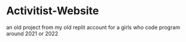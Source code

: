 # Activitist-Website
an old project from my old replit account for a girls who code program around 2021 or 2022
